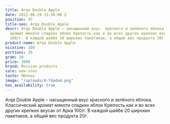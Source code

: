 ```yaml
---
title: Arqa Double Apple
date: 2022-08-29 13:36:00 Z
position: 47
title-seo: Arqa Double Apple
descr: Arqa Double Apple – насыщенный вкус  красного и зелёного яблока. Классический
  аромат мякоти сладких яблок Крепость как и во всех других крепких вкусах от Арка
  100/г. В каждой шайбе 20 широких пакетиков, а общий вес продукта 20г.
product-name: Arqa Double Apple
nicotine: 100
portions: 20
gram: 20
price: 3000
brand: Russian products
sale: new-snus
taste: Яблоко
image: "/uploads/4-f4ada4.png"
has_availability: true
---
```


Arqa Double Apple – насыщенный вкус  красного и зелёного яблока. Классический аромат мякоти сладких яблок Крепость как и во всех других крепких вкусах от Арка 100/г. В каждой шайбе 20 широких пакетиков, а общий вес продукта 20г.